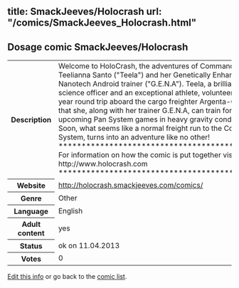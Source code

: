 title: SmackJeeves/Holocrash
url: "/comics/SmackJeeves_Holocrash.html"
---
Dosage comic SmackJeeves/Holocrash
-----------------------------------------

<table class="comicinfo">
<tr>
<th>Description</th><td>Welcome to HoloCrash, the adventures of Commander Teelianna Santo (&quot;Teela&quot;) and her Genetically Enhanced Nanotech Android trainer (&quot;G.E.N.A&quot;). Teela, a brilliant science officer and an exceptional athlete, volunteers for a year round trip aboard the cargo freighter Argenta-619 so that she, along with her trainer G.E.N.A, can train for the upcoming Pan System games in heavy gravity conditions. Soon, what seems like a normal freight run to the Cordas System, turns into an adventure like no other! ******************************************* For information on how the comic is put together visit http://www.holocrash.com *******************************************</td>
</tr>
<tr>
<th>Website</th><td><a href="http://holocrash.smackjeeves.com/comics/">http://holocrash.smackjeeves.com/comics/</a></td>
</tr>
<tr>
<th>Genre</th><td>Other</td>
</tr>
<tr>
<th>Language</th><td>English</td>
</tr>
<tr>
<th>Adult content</th><td>yes</td>
</tr>
<tr>
<th>Status</th><td>ok on 11.04.2013</td>
</tr>
<tr>
<th>Votes</th><td>0</div></td>
</tr>
</table>

[Edit this info](/comics/SmackJeeves_Holocrash_edit.html) or go back to the [comic list](../comic-index.html).
